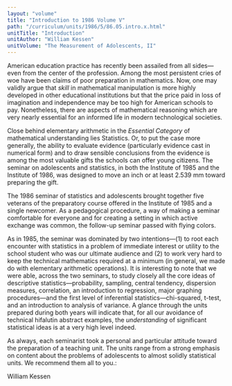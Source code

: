 ```yaml
---
layout: "volume"
title: "Introduction to 1986 Volume V"
path: "/curriculum/units/1986/5/86.05.intro.x.html"
unitTitle: "Introduction"
unitAuthor: "William Kessen"
unitVolume: "The Measurement of Adolescents, II"
---
```

<body>
<p>
American education practice has recently been assailed from all sides—even from the center of the profession. Among the most persistent cries of woe have been claims of poor preparation in mathematics. Now, one may validly argue that
<i>
skill
</i>
in mathematical manipulation is more highly developed in other educational institutions but that the price paid in loss of imagination and independence may be too high for American schools to pay. Nonetheless, there are aspects of mathematical reasoning which are very nearly essential for an informed life in modern technological societies.
</p>
<p>
Close behind elementary arithmetic in the
<i>
Essential
</i>
<i>
Category
</i>
of mathematical understanding lies Statistics. Or, to put the case more generally, the ability to evaluate evidence (particularly evidence cast in numerical form) and to draw sensible conclusions from the evidence is among the most valuable gifts the schools can offer young citizens. The seminar on adolescents and statistics, in both the Institute of 1985 and the Institute of 1986, was designed to move an inch or at least 2.539 mm toward preparing the gift.
</p>
<p>
The 1986 seminar of statistics and adolescents brought together five veterans of the preparatory course offered in the Institute of 1985 and a single newcomer. As a pedagogical procedure, a way of making a seminar comfortable for everyone and for creating a setting in which active exchange was common, the follow-up seminar passed with flying colors.
</p>
<p>
As in 1985, the seminar was dominated by two intentions—(1) to root each encounter with statistics in a problem of immediate interest or utility to the school student who was our ultimate audience and (2) to work very hard to keep the technical mathematics required at a minimum (in general, we made do with elementary arithmetic operations). It is interesting to note that we were able, across the two seminars, to study closely all the core ideas of descriptive statistics—probability, sampling, central tendency, dispersion measures, correlation, an introduction to regression, major graphing procedures—and the first level of inferential statistics—chi-squared, t-test, and an introduction to analysis of variance. A glance through the units prepared during both years will indicate that, for all our avoidance of technical hifalutin abstract examples, the
<i>
understanding
</i>
of significant statistical ideas is at a very high level indeed.
</p>
<p>
As always, each seminarist took a personal and particular attitude toward the preparation of a teaching unit. The units range from a strong emphasis on content about the problems of adolescents to almost solidly statistical units. We recommend them all to you.:
</p>
<p>
William Kessen
</p>
</body>